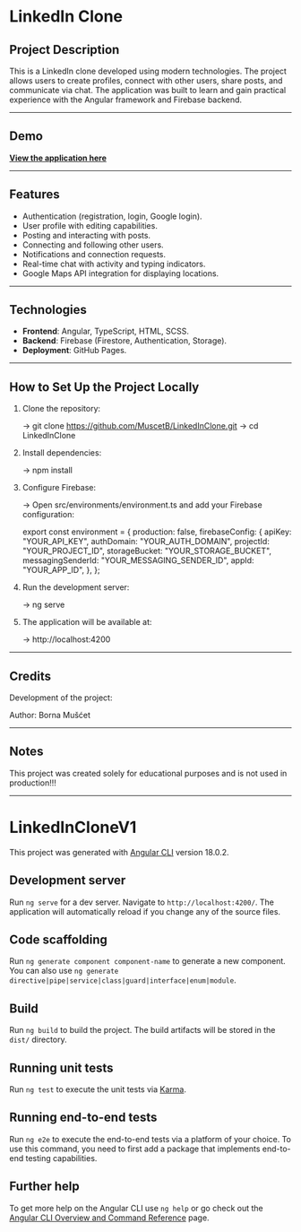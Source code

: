 
# **LinkedIn Clone**

## **Project Description**
This is a LinkedIn clone developed using modern technologies. The project allows users to create profiles, connect with other users, share posts, and communicate via chat. The application was built to learn and gain practical experience with the Angular framework and Firebase backend.

_____________________________________________________________________________________________________________________

## **Demo**
[**View the application here**](https://muscetb.github.io/LinkedInClone/)

_____________________________________________________________________________________________________________________

## **Features**
- Authentication (registration, login, Google login).
- User profile with editing capabilities.
- Posting and interacting with posts.
- Connecting and following other users.
- Notifications and connection requests.
- Real-time chat with activity and typing indicators.
- Google Maps API integration for displaying locations.

_____________________________________________________________________________________________________________________

## **Technologies**
- **Frontend**: Angular, TypeScript, HTML, SCSS.
- **Backend**: Firebase (Firestore, Authentication, Storage).
- **Deployment**: GitHub Pages.

_____________________________________________________________________________________________________________________

## **How to Set Up the Project Locally**

1. Clone the repository:
   
   -> git clone https://github.com/MuscetB/LinkedInClone.git
   -> cd LinkedInClone
   
2. Install dependencies:

    -> npm install
    
3. Configure Firebase:

    -> Open src/environments/environment.ts and add your Firebase configuration:

    export const environment = {
    production: false,
    firebaseConfig: {
        apiKey: "YOUR_API_KEY",
        authDomain: "YOUR_AUTH_DOMAIN",
        projectId: "YOUR_PROJECT_ID",
        storageBucket: "YOUR_STORAGE_BUCKET",
        messagingSenderId: "YOUR_MESSAGING_SENDER_ID",
        appId: "YOUR_APP_ID",
    },
    };
    
4. Run the development server:

    -> ng serve
    
5. The application will be available at:

    -> http://localhost:4200

_____________________________________________________________________________________________________________________

## Credits
Development of the project:

Author: Borna Mušćet

_____________________________________________________________________________________________________________________

## Notes
This project was created solely for educational purposes and is not used in production!!!


_____________________________________________________________________________________________________________________

# LinkedInCloneV1

This project was generated with [Angular CLI](https://github.com/angular/angular-cli) version 18.0.2.

## Development server

Run `ng serve` for a dev server. Navigate to `http://localhost:4200/`. The application will automatically reload if you change any of the source files.

## Code scaffolding

Run `ng generate component component-name` to generate a new component. You can also use `ng generate directive|pipe|service|class|guard|interface|enum|module`.

## Build

Run `ng build` to build the project. The build artifacts will be stored in the `dist/` directory.

## Running unit tests

Run `ng test` to execute the unit tests via [Karma](https://karma-runner.github.io).

## Running end-to-end tests

Run `ng e2e` to execute the end-to-end tests via a platform of your choice. To use this command, you need to first add a package that implements end-to-end testing capabilities.

## Further help

To get more help on the Angular CLI use `ng help` or go check out the [Angular CLI Overview and Command Reference](https://angular.dev/tools/cli) page.
